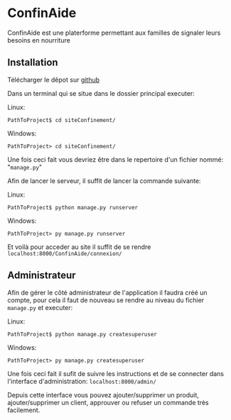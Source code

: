 # ConfinAide

ConfinAide est une platerforme permettant aux familles de signaler leurs besoins en nourriture

## Installation

Télécharger le dêpot sur [github](https://github.com/LeoDPlouc/Site-confinement)

Dans un terminal qui se situe dans le dossier principal executer: 

Linux:
```console
PathToProject$ cd siteConfinement/
```
Windows:
```console
PathToProject> cd siteConfinement/
```

Une fois ceci fait vous devriez être dans le repertoire d'un fichier nommé: "`manage.py`"

Afin de lancer le serveur, il suffit de lancer la commande suivante:

Linux:
```console
PathToProject$ python manage.py runserver
```
Windows:
```console
PathToProject> py manage.py runserver
```
Et voilà pour acceder au site il suffit de se rendre `localhost:8000/ConfinAide/connexion/`

## Administrateur

Afin de gérer le côté administrateur de l'application il faudra créé un compte, pour cela il faut de nouveau se rendre au niveau du fichier `manage.py` et executer:

Linux:
```console
PathToProject$ python manage.py createsuperuser
```
Windows:
```console
PathToProject> py manage.py createsuperuser
```

Une fois ceci fait il sufit de suivre les instructions et de se connecter dans l'interface d'administration: `localhost:8000/admin/`

Depuis cette interface vous pouvez ajouter/supprimer un produit, ajouter/supprimer un client, approuver ou refuser un commande très facilement.